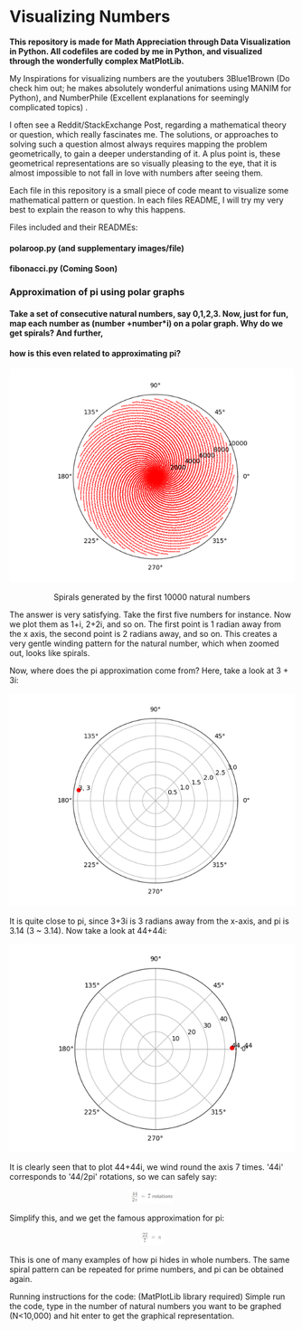# Visualizing Numbers


**This repository is made for Math Appreciation through Data Visualization in Python. All codefiles are coded by me in Python, and visualized through the
wonderfully complex MatPlotLib.**

My Inspirations for visualizing numbers are the youtubers 3Blue1Brown (Do check him out; he makes absolutely wonderful animations using MANIM for Python), 
and NumberPhile (Excellent explanations for seemingly complicated topics) .

I often see a Reddit/StackExchange Post, regarding a mathematical theory or question, which really fascinates me. The solutions, or approaches to solving such
a question almost always requires mapping the problem geometrically, to gain a deeper understanding of it. A plus point is, these geometrical representations
are so visually pleasing to the eye, that it is almost impossible to not fall in love with numbers after seeing them.


Each file in this repository is a small piece of code meant to visualize some mathematical pattern or question. In each files README, I will try my very best to
explain the reason to why this happens.

Files included and their READMEs:
#### polaroop.py (and supplementary images/file)
#### fibonacci.py (Coming Soon)

### Approximation of pi using polar graphs
#### Take a set of consecutive natural numbers, say 0,1,2,3. Now, just for fun, map each number as (number +number*i) on a polar graph. Why do we get spirals? And further,
#### how is this even related to approximating pi?


<p align="center">
<img src="https://github.com/raquibk/Math_Visualization/blob/master/N10000.png" alt="Spirals generated by the first 10000 natural numbers"/>
</p>
<p align="center">
Spirals generated by the first 10000 natural numbers
</p>

The answer is very satisfying. Take the first five numbers for instance. Now we plot them as 1+i, 2+2i, and so on. The first point is 1 radian away from the x axis, the second
point is 2 radians away, and so on. This creates a very gentle winding pattern for the natural number, which when zoomed out, looks like spirals.

Now, where does the pi approximation come from? Here, take a look at 3 + 3i:


<p align="center">
<img src="https://github.com/raquibk/Math_Visualization/blob/master/N3.png" alt="3+3i"/>
</p>


It is quite close to pi, since 3+3i is 3 radians away from the x-axis, and pi is 3.14 (3 ~ 3.14). Now take a look at 44+44i:

<p align="center">
<img src="https://github.com/raquibk/Math_Visualization/blob/master/N44.png" alt="44+44i"/>
</p>

It is clearly seen that to plot 44+44i, we wind round the axis 7 times. '44i' corresponds to '44/2pi' rotations, so we can safely say:

<p align="center">
<img src="https://github.com/raquibk/Math_Visualization/blob/master/Nformula.png" alt="2pi"/>
</p>

Simplify this, and we get the famous approximation for pi:

<p align="center">
<img src="https://github.com/raquibk/Math_Visualization/blob/master/Nformula2.png" alt="pi"/>
</p>

This is one of many examples of how pi hides in whole numbers. The same spiral pattern can be repeated for prime numbers, and pi can be obtained again.

Running instructions for the code: (MatPlotLib library required) Simple run the code, type in the number of natural numbers you want to be graphed (N<10,000) and hit enter to get the graphical representation.





